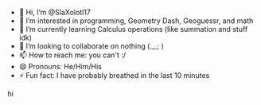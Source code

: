 - 👋 Hi, I’m @SlaXolotl17
- 👀 I’m interested in programming, Geometry Dash, Geoguessr, and math
- 🌱 I’m currently learning Calculus operations (like summation and stuff idk)
- 💞️ I’m looking to collaborate on nothing (._.; )
- 📫 How to reach me: you can't :/
- 😄 Pronouns: He/Him/His
- ⚡ Fun fact: I have probably breathed in the last 10 minutes
<p>hi</p>
<!---
SlaXolotl17/SlaXolotl17 is a ✨ special ✨ repository because its `README.md` (this file) appears on your GitHub profile.
You can click the Preview link to take a look at your changes.
--->
